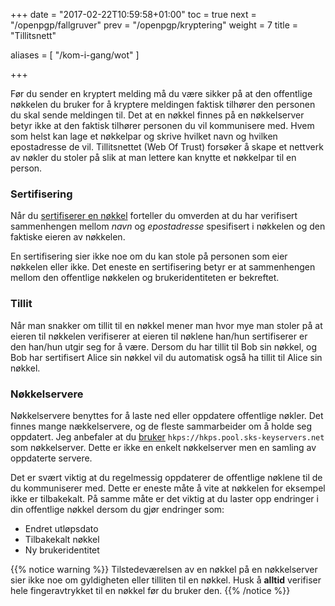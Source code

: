 +++
date = "2017-02-22T10:59:58+01:00"
toc = true
next = "/openpgp/fallgruver"
prev = "/openpgp/kryptering"
weight = 7
title = "Tillitsnett"

aliases = [
    "/kom-i-gang/wot"
]

+++

Før du sender en kryptert melding må du være sikker på at den offentlige
nøkkelen du bruker for å kryptere meldingen faktisk tilhører den personen du
skal sende meldingen til. Det at en nøkkel finnes på en nøkkelserver betyr ikke
at den faktisk tilhører personen du vil kommunisere med. Hvem som helst kan lage
et nøkkelpar og skrive hvilket navn og hvilken epostadresse de vil.
Tillitsnettet (Web Of Trust) forsøker å skape et nettverk av nøkler du stoler på
slik at man lettere kan knytte et nøkkelpar til en person.

### Sertifisering
Når du [sertifiserer en nøkkel](/openpgp/noekkelring/#sertifisere-nøkler)
forteller du omverden at du har verifisert sammenhengen mellom *navn* og *epostadresse*
spesifisert i nøkkelen og den faktiske eieren av nøkkelen.

En sertifisering sier ikke noe om du kan stole på personen som eier nøkkelen eller
ikke. Det eneste en sertifisering betyr er at sammenhengen mellom den offentlige
nøkkelen og brukeridentiteten er bekreftet.

### Tillit
Når man snakker om tillit til en nøkkel mener man hvor mye man stoler på at
eieren til nøkkelen verifiserer at eieren til nøklene han/hun sertifiserer
er den han/hun utgir seg for å være.
Dersom du har tillit til Bob sin nøkkel, og Bob har sertifisert Alice sin nøkkel
vil du automatisk også ha tillit til Alice sin nøkkel.

### Nøkkelservere
Nøkkelservere benyttes for å laste ned eller oppdatere offentlige nøkler.
Det finnes mange nækkelservere, og de fleste sammarbeider om å holde seg
oppdatert. Jeg anbefaler at du [bruker](/openpgp/noekkelring/#importere-nøkler) `hkps://hkps.pool.sks-keyservers.net`
som nøkkelserver. Dette er ikke en enkelt nøkkelserver men en samling av oppdaterte
servere.

Det er svært viktig at du regelmessig oppdaterer de offentlige nøklene til de
du kommuniserer med. Dette er eneste måte å vite at nøkkelen for eksempel ikke
er tilbakekalt. På samme måte er det viktig at du laster opp endringer i din
offentlige nøkkel dersom du gjør endringer som:

 * Endret utløpsdato
 * Tilbakekalt nøkkel
 * Ny brukeridentitet

{{% notice warning %}}
Tilstedeværelsen av en nøkkel på en nøkkelserver sier ikke noe om gyldigheten eller
tilliten til en nøkkel. Husk å **alltid** verifiser hele fingeravtrykket til en nøkkel
før du bruker den.
{{% /notice %}}  
